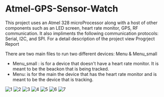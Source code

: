 # Atmel-GPS-Sensor-Watch

This project uses an Atmel 328 microProcessor along with a host of other components such as an LED screen, heart rate monitor, GPS, RF communication. 
It also impliments the following communication protocols: Serial, I2C, and SPI. 
For a detail description of the project view Progrject Report

There are two main files to run two different devices: Menu & Menu_small 
- Menu_small : is for a device that doesn't have a heart rate monitor. It is meant to be the beackon that is being tracked.
- Menu: is for the main the device that has the heart rate monitor and is meant to be the device that is tracking. 


![1](./Photos/1.jpg)
![2](./Photos/2.jpg)
![3](./Photos/3.jpg)
![4](./Photos/4.jpg)
![5](./Photos/5.jpg)
![6](./Photos/6.jpg)
![7](./Photos/7.jpg)

